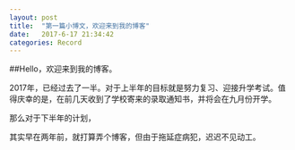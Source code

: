 ```yaml
---
layout: post
title:  "第一篇小博文，欢迎来到我的博客"
date:   2017-6-17 21:34:42
categories: Record
---
```


##Hello，欢迎来到我的博客。

2017年，已经过去了一半。对于上半年的目标就是努力复习、迎接升学考试。值得庆幸的是，在前几天收到了学校寄来的录取通知书，并将会在九月份开学。

那么对于下半年的计划，





其实早在两年前，就打算弄个博客，但由于拖延症病犯，迟迟不见动工。

